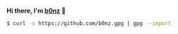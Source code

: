 **Hi there, I'm [b0nz](https://b0nz.xyz) 👋**

```bash
$ curl -s https://github.com/b0nz.gpg | gpg --import
```
